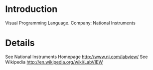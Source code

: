 # Introduction #

Visual Programming Language.
Company: National Instruments


# Details #
See National Instruments Homepage http://www.ni.com/labview/
See Wikipedia http://en.wikipedia.org/wiki/LabVIEW